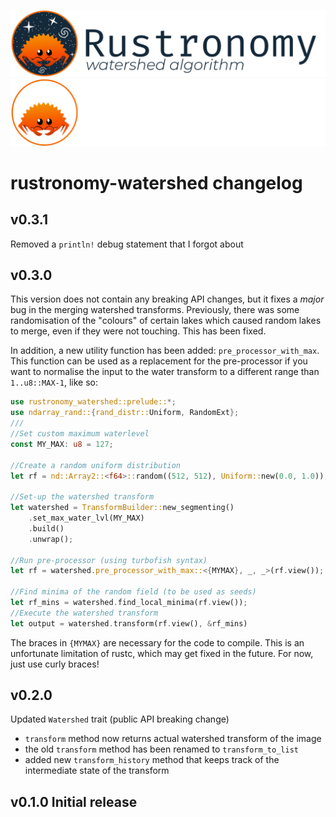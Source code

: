 ![](https://github.com/smups/rustronomy/blob/main/logos/Rustronomy-watershed_github_banner_dark.png?raw=true#gh-light-mode-only)
![](https://github.com/smups/rustronomy/blob/main/logos/Rustronomy-watershed_github_banner_light.png#gh-dark-mode-only)
# rustronomy-watershed changelog

## v0.3.1
Removed a `println!` debug statement that I forgot about 

## v0.3.0
This version does not contain any breaking API changes, but it fixes a *major*
bug in the merging watershed transforms. Previously, there was some randomisation
of the "colours" of certain lakes which caused random lakes to merge, even if 
they were not touching. This has been fixed.

In addition, a new utility function has been added: `pre_processor_with_max`. This function can be used as a replacement for the pre-processor if you want to normalise the input to the water transform to a different range than `1..u8::MAX-1`, like so:
```rust
use rustronomy_watershed::prelude::*;
use ndarray_rand::{rand_distr::Uniform, RandomExt};
///
//Set custom maximum waterlevel
const MY_MAX: u8 = 127;

//Create a random uniform distribution
let rf = nd::Array2::<f64>::random((512, 512), Uniform::new(0.0, 1.0));

//Set-up the watershed transform
let watershed = TransformBuilder::new_segmenting()
    .set_max_water_lvl(MY_MAX)
    .build()
    .unwrap();

//Run pre-processor (using turbofish syntax)
let rf = watershed.pre_processor_with_max::<{MYMAX}, _, _>(rf.view());

//Find minima of the random field (to be used as seeds)
let rf_mins = watershed.find_local_minima(rf.view());
//Execute the watershed transform
let output = watershed.transform(rf.view(), &rf_mins)
```
The braces in `{MYMAX}` are necessary for the code to compile. This is an unfortunate limitation of rustc, which may get fixed in the future. For now, just use curly braces!

## v0.2.0
Updated `Watershed` trait (public API breaking change)
- `transform` method now returns actual watershed transform of the image
- the old `transform` method has been renamed to `transform_to_list`
- added new `transform_history` method that keeps track of the intermediate state
of the transform

## v0.1.0 Initial release